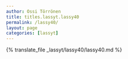 ```yaml
---
author: Ossi Törrönen
title: titles.lassyt.lassy40
permalink: /lassy40/
layout: page
categories: [lassyt]
---
```

{% translate_file _lassyt/lassy40/lassy40.md %}